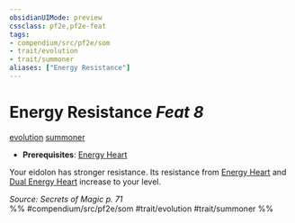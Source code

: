 ```yaml
---
obsidianUIMode: preview
cssclass: pf2e,pf2e-feat
tags:
- compendium/src/pf2e/som
- trait/evolution
- trait/summoner
aliases: ["Energy Resistance"]
---
```

# Energy Resistance  *Feat 8*  
[evolution](evolution-som.md "Evolution Feat Trait")  [summoner](Reference/Rules/Traits/summoner-som.md "Summoner Class Trait")  

- **Prerequisites**: [Energy Heart](energy-heart-som.md)

Your eidolon has stronger resistance. Its resistance from [Energy Heart](energy-heart-som.md) and [Dual Energy Heart](dual-energy-heart-som.md) increase to your level.

*Source: Secrets of Magic p. 71*  
%% #compendium/src/pf2e/som #trait/evolution #trait/summoner %%